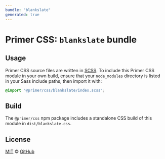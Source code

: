 ```yaml
---
bundle: "blankslate"
generated: true
---
```


# Primer CSS: `blankslate` bundle

## Usage

Primer CSS source files are written in [SCSS]. To include this Primer CSS module in your own build, ensure that your `node_modules` directory is listed in your Sass include paths, then import it with:

```scss
@import "@primer/css/blankslate/index.scss";
```

## Build

The `@primer/css` npm package includes a standalone CSS build of this module in `dist/blankslate.css`.

## License

[MIT](https://github.com/primer/css/blob/master/LICENSE) &copy; [GitHub](https://github.com/)


[scss]: https://sass-lang.com/documentation/syntax#scss
